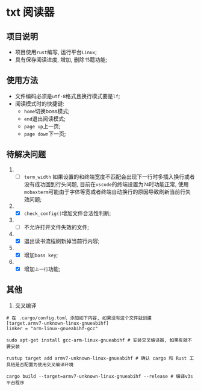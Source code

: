 <!--
 * @Author: TOTHTOT 37585883+TOTHTOT@users.noreply.github.com
 * @Date: 2024-11-09 21:26:28
 * @LastEditors: TOTHTOT 37585883+TOTHTOT@users.noreply.github.com
 * @LastEditTime: 2024-11-09 21:26:34
 * @FilePath: \ebook_reader_cmdline\readme.md
 * @Description: 这是默认设置,请设置`customMade`, 打开koroFileHeader查看配置 进行设置: https://github.com/OBKoro1/koro1FileHeader/wiki/%E9%85%8D%E7%BD%AE
-->

# txt 阅读器

## 项目说明

- 项目使用`rust`编写, 运行平台`Linux`;
- 具有保存阅读进度, 增加, 删除书籍功能;

## 使用方法

- 文件编码必须是`utf-8`格式且换行模式要是`lf`;
- 阅读模式时的快捷键:
  - `home`切换boss模式;
  - `end`退出阅读模式;
  - `page up`上一页;
  - `page down`下一页;

## 待解决问题

1. - [ ] `term_width` 如果设置的和终端宽度不匹配会出现下一行时多插入换行或者没有成功回到行头问题, 目前在`vscode`的终端设置为`74`时功能正常, 使用`mobaxterm`可能由于字体等宽或者终端自动换行的原因导致刷新当前行失效问题;
2. - [x] `check_config()`增加文件合法性判断;
3. - [ ] 不允许打开文件失效的文件;
4. - [x] 退出读书流程刷新掉当前行内容;
5. - [x] 增加`boss key`;
6. - [x] 增加`上一行`功能;

## 其他

1. 交叉编译

```shell
# 在 .cargo/config.toml 添加如下内容, 如果没有这个文件就创建
[target.armv7-unknown-linux-gnueabihf]
linker = "arm-linux-gnueabihf-gcc"

sudo apt-get install gcc-arm-linux-gnueabihf # 安装交叉编译器, 如果有就不要安装

rustup target add armv7-unknown-linux-gnueabihf # 确认 cargo 和 Rust 工具链是否配置为使用交叉编译环境

cargo build --target=armv7-unknown-linux-gnueabihf --release # 编译v3s平台程序
```